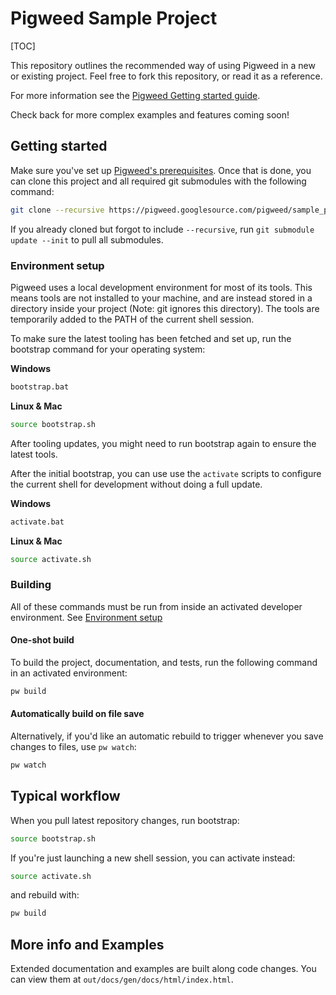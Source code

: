 # Pigweed Sample Project

[TOC]

This repository outlines the recommended way of using Pigweed in a new or
existing project. Feel free to fork this repository, or read it as a reference.

For more information see the [Pigweed Getting started
guide](https://pigweed.dev/docs/getting_started.html).

Check back for more complex examples and features coming soon!

## Getting started

Make sure you've set up [Pigweed's
prerequisites](https://pigweed.dev/docs/getting_started.html#prerequisites).
Once that is done, you can clone this project and all required git submodules
with the following command:

```sh
git clone --recursive https://pigweed.googlesource.com/pigweed/sample_project
```

If you already cloned but forgot to include `--recursive`, run
`git submodule update --init` to pull all submodules.

### Environment setup

Pigweed uses a local development environment for most of its tools. This
means tools are not installed to your machine, and are instead stored in a
directory inside your project (Note: git ignores this directory). The tools
are temporarily added to the PATH of the current shell session.

To make sure the latest tooling has been fetched and set up, run the bootstrap
command for your operating system:

**Windows**

```bat
bootstrap.bat
```

**Linux & Mac**

```sh
source bootstrap.sh
```

After tooling updates, you might need to run bootstrap again to ensure the
latest tools.

After the initial bootstrap, you can use use the `activate` scripts to configure
the current shell for development without doing a full update.

**Windows**

```sh
activate.bat
```

**Linux & Mac**

```sh
source activate.sh
```

### Building

All of these commands must be run from inside an activated developer
environment. See [Environment setup](#environment-setup)

#### One-shot build

To build the project, documentation, and tests, run the following command in
an activated environment:

```sh
pw build
```

#### Automatically build on file save

Alternatively, if you'd like an automatic rebuild to trigger whenever you save
changes to files, use `pw watch`:

```sh
pw watch
```

## Typical workflow

When you pull latest repository changes, run bootstrap:
```sh
source bootstrap.sh
```

If you're just launching a new shell session, you can activate instead:
```sh
source activate.sh
```

and rebuild with:
```sh
pw build
```

## More info and Examples

Extended documentation and examples are built along code changes. You can view
them at `out/docs/gen/docs/html/index.html`.
